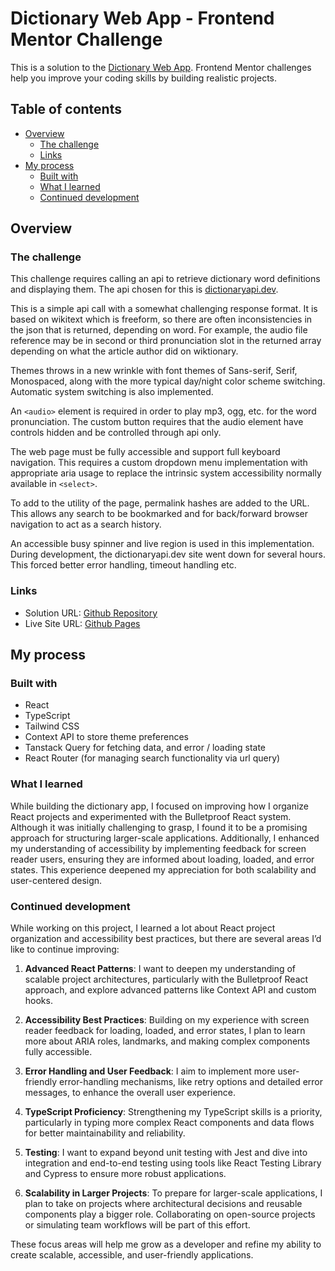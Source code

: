 # Dictionary Web App - Frontend Mentor Challenge

This is a solution to the [Dictionary Web App](https://www.frontendmentor.io/challenges/dictionary-web-app-h5wwnyuKFL). Frontend Mentor challenges help you improve your coding skills by building realistic projects.

## Table of contents

- [Overview](#overview)
  - [The challenge](#the-challenge)
  - [Links](#links)
- [My process](#my-process)
  - [Built with](#built-with)
  - [What I learned](#what-i-learned)
  - [Continued development](#continued-development)

## Overview

### The challenge

This challenge requires calling an api to retrieve dictionary word definitions and displaying them. The api chosen for this is [dictionaryapi.dev](https://dictionaryapi.dev).

This is a simple api call with a somewhat challenging response format. It is based on wikitext which is freeform, so there are often inconsistencies in the json that is returned, depending on word. For example, the audio file reference may be in second or third pronunciation slot in the returned array depending on what the article author did on wiktionary.

Themes throws in a new wrinkle with font themes of Sans-serif, Serif, Monospaced, along with the more typical day/night color scheme switching. Automatic system switching is also implemented.

An `<audio>` element is required in order to play mp3, ogg, etc. for the word pronunciation. The custom button requires that the audio element have controls hidden and be controlled through api only.

The web page must be fully accessible and support full keyboard navigation. This requires a custom dropdown menu implementation with appropriate aria usage to replace the intrinsic system accessibility normally available in `<select>`.

To add to the utility of the page, permalink hashes are added to the URL. This allows any search to be bookmarked and for back/forward browser navigation to act as a search history.

An accessible busy spinner and live region is used in this implementation. During development, the dictionaryapi.dev site went down for several hours. This forced better error handling, timeout handling etc.

### Links

- Solution URL: [Github Repository](https://github.com/jessiicacmoore/dictionary-app)
- Live Site URL: [Github Pages](https://jessthedev-fem-dictionary-app.netlify.app)

## My process
### Built with

- React
- TypeScript
- Tailwind CSS
- Context API to store theme preferences 
- Tanstack Query for fetching data, and error / loading state
- React Router (for managing search functionality via url query)

### What I learned
While building the dictionary app, I focused on improving how I organize React projects and experimented with the Bulletproof React system. Although it was initially challenging to grasp, I found it to be a promising approach for structuring larger-scale applications. Additionally, I enhanced my understanding of accessibility by implementing feedback for screen reader users, ensuring they are informed about loading, loaded, and error states. This experience deepened my appreciation for both scalability and user-centered design.

### Continued development

While working on this project, I learned a lot about React project organization and accessibility best practices, but there are several areas I’d like to continue improving:

1. **Advanced React Patterns**: I want to deepen my understanding of scalable project architectures, particularly with the Bulletproof React approach, and explore advanced patterns like Context API and custom hooks.

2. **Accessibility Best Practices**: Building on my experience with screen reader feedback for loading, loaded, and error states, I plan to learn more about ARIA roles, landmarks, and making complex components fully accessible.

3. **Error Handling and User Feedback**: I aim to implement more user-friendly error-handling mechanisms, like retry options and detailed error messages, to enhance the overall user experience.

4. **TypeScript Proficiency**: Strengthening my TypeScript skills is a priority, particularly in typing more complex React components and data flows for better maintainability and reliability.

5. **Testing**: I want to expand beyond unit testing with Jest and dive into integration and end-to-end testing using tools like React Testing Library and Cypress to ensure more robust applications.

6. **Scalability in Larger Projects**: To prepare for larger-scale applications, I plan to take on projects where architectural decisions and reusable components play a bigger role. Collaborating on open-source projects or simulating team workflows will be part of this effort.

These focus areas will help me grow as a developer and refine my ability to create scalable, accessible, and user-friendly applications.
